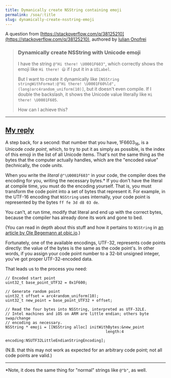 ```yaml
---
title: Dymanically create NSString containing emoji
permalink: /soa/:title
slug: dynamically-create-nsstring-emoji
---
```


A question from [https://stackoverflow.com/q/38125210](https://stackoverflow.com/q/38125210), authored by [Iulian Onofrei](https://stackoverflow.com/users/865175/iulian-onofrei)

> ### Dynamically create NSString with Unicode emoji
> 
> I have the string `@"Hi there! \U0001F603"`, which correctly shows the emoji like `Hi there! 😃` if I put it in a `UILabel`.
> 
> But I want to create it dynamically like `[NSString stringWithFormat:@"Hi there! \U0001F60%ld", (long)arc4random_uniform(10)]`, but it doesn't even compile.
> If I double the backslash, it shows the Unicode value literally like `Hi there! \U0001F605`.
> 
> How can I achieve this?
 
---

## [My reply](https://stackoverflow.com/a/38131780)

A step back, for a second: that number that you have, 1F6603<sub>16</sub>, is a Unicode _code point_, which, to try to put it as simply as possible, is the index of this emoji in the list of all Unicode items. That's not the same thing as the bytes that the computer actually handles, which are the "encoded value" (technically, the code _units_. 

When you write the _literal_ `@"\U0001F603"` in your code, the compiler does the encoding for you, writing the necessary bytes.* If you don't have the literal at compile time, you must do the encoding yourself. That is, you must transform the code point into a set of bytes that represent it. For example, in the UTF-16 encoding that `NSString` uses internally, your code point is represented by the bytes `ff fe 3d d8 03 de`.

You can't, at run time, modify that literal and end up with the correct bytes, because the compiler has already done its work and gone to bed.

(You can read in depth about this stuff and how it pertains to `NSString` in [an article by Ole Begemann at objc.io][0].)

Fortunately, one of the available encodings, UTF-32, represents code points directly: the value of the bytes is the same as the code point's. In other words, if you assign your code point number to a 32-bit unsigned integer, you've got proper UTF-32-encoded data.

That leads us to the process you need:

    // Encoded start point
    uint32_t base_point_UTF32 = 0x1F600;
    
    // Generate random point
    uint32_t offset = arc4random_uniform(10);
    uint32_t new_point = base_point_UTF32 + offset;
    
    // Read the four bytes into NSString, interpreted as UTF-32LE.
    // Intel machines and iOS on ARM are little endian; others byte swap/change 
    // encoding as necessary.
    NSString * emoji = [[NSString alloc] initWithBytes:&new_point
                                                length:4
                                              encoding:NSUTF32LittleEndianStringEncoding];
 
(N.B. that this may not work as expected for an arbitrary code point; not all code points are valid.)

---

*Note, it does the same thing for "normal" strings like `@"b"`, as well.

[0]:https://www.objc.io/issues/9-strings/unicode/
[MR]:http://stackoverflow.com/a/23147593/

